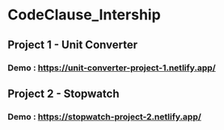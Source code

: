 # CodeClause_Intership
## Project 1 - Unit Converter
### Demo : https://unit-converter-project-1.netlify.app/
## Project 2 - Stopwatch
### Demo : https://stopwatch-project-2.netlify.app/
